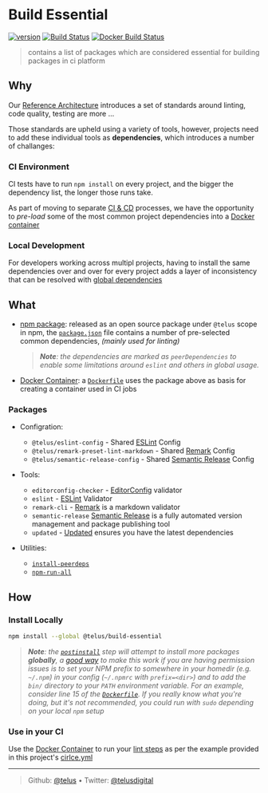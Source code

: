 # Build Essential

[![version][npm-image]][npm-url] [![Build Status][circle-image]][circle-url] [![Docker Build Status][docker-image]][docker-url] 

> contains a list of packages which are considered essential for building packages in ci platform

## Why

Our [Reference Architecture][] introduces a set of standards around linting, code quality, testing are more ...

Those standards are upheld using a variety of tools, however, projects need to add these individual tools as **dependencies**, which introduces a number of challanges:

### CI Environment

CI tests have to run `npm install` on every project, and the bigger the dependency list, the longer those runs take.

As part of moving to separate [CI & CD][] processes, we have the opportunity to _pre-load_ some of the most common project dependencies into a [Docker container][]

### Local Development

For developers working across multipl projects, having to install the same dependencies over and over for every project adds a layer of inconsistency that can be resolved with [global dependencies][]

## What

- [npm package][]: released as an open source package under `@telus` scope in npm, the [`package.json`][1] file contains a number of pre-selected common dependencies, _(mainly used for linting)_
  > _**Note**: the dependencies are marked as `peerDependencies` to enable some limitations around `eslint` and others in global usage._

- [Docker Container][]: a [`Dockerfile`][2] uses the package above as basis for creating a container used in CI jobs

### Packages

- Configration:
  - `@telus/eslint-config` - Shared [ESLint][] Config
  - `@telus/remark-preset-lint-markdown` - Shared [Remark][] Config
  - `@telus/semantic-release-config` - Shared [Semantic Release][] Config
- Tools:
  - `editorconfig-checker` - [EditorConfig][] validator 
  - `eslint` - [ESLint][] Validator
  - `remark-cli` - [Remark][] is a markdown validator
  - `semantic-release` [Semantic Release][] is a fully automated version management and package publishing tool
  - `updated` - [Updated][] ensures you have the latest dependencies 

- Utilities:
  - [`install-peerdeps`](https://www.npmjs.com/package/install-peerdeps)
  - [`npm-run-all`](https://www.npmjs.com/package/npm-run-all)

## How

### Install Locally

```bash
npm install --global @telus/build-essential
```

> _**Note**: the [`postinstall`][6] step will attempt to install more packages **globally**, a [good way][7] to make this work if you are having permission issues is to set your NPM prefix to somewhere in your homedir (e.g. `~/.npm`) in your config (`~/.npmrc` with `prefix=<dir>`) and to add the `bin/` directory to your `PATH` environment variable. For an example, consider line 15 of the [`Dockerfile`][2]. If you really know what you're doing, but it's not recommended, you could run with `sudo` depending on your local `npm` setup_

### Use in your CI

Use the [Docker Container][3] to run your [lint steps][5] as per the example provided in this project's [cirlce.yml][4]

---
> Github: [@telus](https://github.com/telus) &bull; 
> Twitter: [@telusdigital](https://twitter.com/telusdigital)

[circle-url]: https://circleci.com/gh/telus/build-essential
[circle-image]: https://img.shields.io/circleci/project/github/telus/build-essential/master.svg?style=for-the-badge&logo=circleci

[npm-url]: https://www.npmjs.com/package/@telus/build-essential
[npm-image]: https://img.shields.io/npm/v/@telus/build-essential.svg?style=for-the-badge&logo=npm

[docker-url]: https://hub.docker.com/r/telus/build-essential/
[docker-image]: https://img.shields.io/docker/build/telus/build-essential.svg?label=docker&style=for-the-badge&logo=docker

[ci & cd]: https://github.com/telus/reference-architecture/blob/master/process/ci-cd.md
[docker container]: https://hub.docker.com/r/telus/build-essential/
[editorconfig]: https://editorconfig.org/
[eslint]: https://eslint.org/
[global dependencies]: https://docs.npmjs.com/getting-started/installing-npm-packages-globally
[npm package]: https://www.npmjs.com/@telus/build-essential
[reference architecture]: https://github.com/telus/reference-architecture
[remark]: https://remark.js.org/
[semantic release]: https://semantic-release.gitbook.io
[updated]: https://www.npmjs.com/package/updated

[1]: https://github.com/telus/build-essential/blob/master/package.json#L31-L42
[2]: Dockerfile
[3]: https://github.com/telus/build-essential/blob/master/circle.yml#L7-L8
[4]: https://github.com/telus/build-essential/blob/master/circle.yml#L32-L36
[5]: https://github.com/telus/build-essential/blob/master/package.json#L24-L29
[6]: https://github.com/telus/build-essential/blob/master/package.json#L23
[7]: https://medium.com/@ExplosionPills/dont-use-sudo-with-npm-still-66e609f5f92
